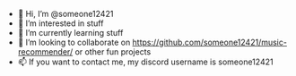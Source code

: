 - 👋 Hi, I’m @someone12421
- 👀 I’m interested in stuff
- 🌱 I’m currently learning stuff
- 💞️ I’m looking to collaborate on https://github.com/someone12421/music-recommender/ or other fun projects
- 📫 If you want to contact me, my discord username is someone12421

<!---
someone12421/someone12421 is a ✨ special ✨ repository because its `README.md` (this file) appears on your GitHub profile.
You can click the Preview link to take a look at your changes.
--->
